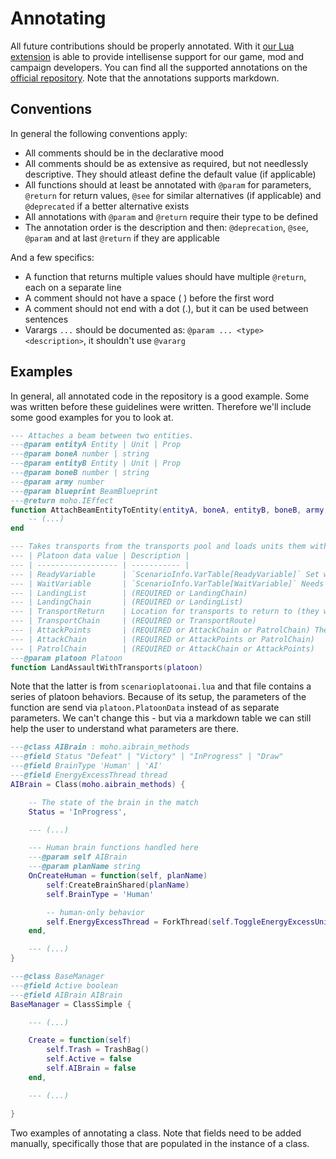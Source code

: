 
# Annotating

All future contributions should be properly annotated. With it [our Lua extension](https://github.com/FAForever/fa-lua-vscode-extension) is able to provide intellisense support for our game, mod and campaign developers. You can find all the supported annotations on the [official repository](https://github.com/sumneko/lua-language-server/wiki/EmmyLua-Annotations). Note that the annotations supports markdown.

## Conventions

In general the following conventions apply:

- All comments should be in the declarative mood
- All comments should be as extensive as required, but not needlessly descriptive. They should atleast define the default value (if applicable)
- All functions should at least be annotated with `@param` for parameters, `@return` for return values, `@see` for similar alternatives (if applicable) and `@deprecated` if a better alternative exists
- All annotations with `@param` and `@return` require their type to be defined
- The annotation order is the description and then: `@deprecation`, `@see`, `@param` and at last `@return` if they are applicable

And a few specifics:

- A function that returns multiple values should have multiple `@return`, each on a separate line
- A comment should not have a space ( ) before the first word
- A comment should not end with a dot (.), but it can be used between sentences
- Varargs `...` should be documented as: `@param ... <type> <description>`, it shouldn't use `@vararg`

## Examples

In general, all annotated code in the repository is a good example. Some was written before these guidelines were written. Therefore we'll include some good examples for you to look at.

```lua
--- Attaches a beam between two entities.
---@param entityA Entity | Unit | Prop
---@param boneA number | string
---@param entityB Entity | Unit | Prop
---@param boneB number | string
---@param army number
---@param blueprint BeamBlueprint
---@return moho.IEffect
function AttachBeamEntityToEntity(entityA, boneA, entityB, boneB, army, blueprint)
    -- (...)
end
```

```lua
--- Takes transports from the transports pool and loads units them with units. Once ready a scenario variable can be set. Can wait on another scenario variable. Attempts to land at the location with the least threat and uses the accompanying attack chain for the units that have landed.
--- | Platoon data value | Description |
--- | ------------------ | ----------- |
--- | ReadyVariable      | `ScenarioInfo.VarTable[ReadyVariable]` Set when all units are on the transports
--- | WaitVariable       | `ScenarioInfo.VarTable[WaitVariable]` Needs to be set before the transports can leave
--- | LandingList        | (REQUIRED or LandingChain)               
--- | LandingChain       | (REQUIRED or LandingList)
--- | TransportReturn    | Location for transports to return to (they will attack with the land units if this isn't set)
--- | TransportChain     | (REQUIRED or TransportRoute)
--- | AttackPoints       | (REQUIRED or AttackChain or PatrolChain) The platoon attacks the highest threat first
--- | AttackChain        | (REQUIRED or AttackPoints or PatrolChain)
--- | PatrolChain        | (REQUIRED or AttackChain or AttackPoints)
---@param platoon Platoon
function LandAssaultWithTransports(platoon)
```

Note that the latter is from `scenarioplatoonai.lua` and that file contains a series of platoon behaviors. Because of its setup, the parameters of the function are send via `platoon.PlatoonData` instead of as separate parameters. We can't change this - but via a markdown table we can still help the user to understand what parameters are there.

```lua
---@class AIBrain : moho.aibrain_methods
---@field Status "Defeat" | "Victory" | "InProgress" | "Draw"
---@field BrainType 'Human' | 'AI'
---@field EnergyExcessThread thread
AIBrain = Class(moho.aibrain_methods) {

    -- The state of the brain in the match
    Status = 'InProgress',

    --- (...)

    --- Human brain functions handled here
    ---@param self AIBrain
    ---@param planName string
    OnCreateHuman = function(self, planName)
        self:CreateBrainShared(planName)
        self.BrainType = 'Human'

        -- human-only behavior
        self.EnergyExcessThread = ForkThread(self.ToggleEnergyExcessUnitsThread, self)
    end,

    --- (...)
}
```

```lua
---@class BaseManager
---@field Active boolean
---@field AIBrain AIBrain
BaseManager = ClassSimple {

    --- (...)

    Create = function(self)
        self.Trash = TrashBag()
        self.Active = false
        self.AIBrain = false
    end,

    --- (...)

}
```

Two examples of annotating a class. Note that fields need to be added manually, specifically those that are populated in the instance of a class.
